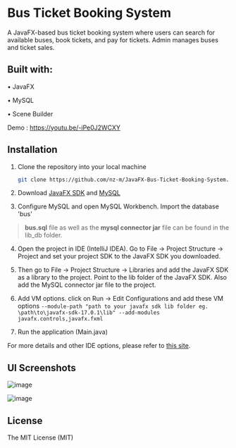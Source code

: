 # Bus Ticket Booking System

A JavaFX-based bus ticket booking system where users can search for available buses, book tickets, and pay for tickets. Admin manages buses and ticket sales.

## Built with:

•	JavaFX

•	MySQL

•	Scene Builder




Demo  : https://youtu.be/-iPe0J2WCXY



## Installation

1. Clone the repository into your local machine
    
    ```bash
    git clone https://github.com/nz-m/JavaFX-Bus-Ticket-Booking-System.git
    ```

2. Download [JavaFX SDK](https://gluonhq.com/products/javafx/) and [MySQL](https://dev.mysql.com/downloads/installer/)

3. Configure MySQL and open MySQL Workbench. Import the database 'bus'
>**bus.sql** file as well as the **mysql connector jar** file can be found in the lib_db folder.
4. Open the project in IDE (IntelliJ IDEA). Go to File -> Project Structure -> Project and set your project SDK to the JavaFX SDK you downloaded.

5. Then go to File -> Project Structure -> Libraries and add the JavaFX SDK as a library to the project. Point to the lib folder of the JavaFX SDK. Also add the MySQL connector jar file to the project.

6. Add VM options.  click on Run -> Edit Configurations and add these VM options `--module-path "path to your javafx sdk lib folder eg. \path\to\javafx-sdk-17.0.1\lib" --add-modules javafx.controls,javafx.fxml`
7. Run the application (Main.java)

For more details and other IDE options, please refer to [this site](https://openjfx.io/openjfx-docs/).




## UI Screenshots
![image](https://user-images.githubusercontent.com/87283264/152427678-de289d9b-3386-4237-a3cd-239a1f8faab4.png)


![image](https://user-images.githubusercontent.com/87283264/152426822-e81affd3-584e-447b-91e5-2206872a30c5.png)

## License
The MIT License (MIT)
